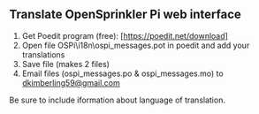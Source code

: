 ## Translate OpenSprinkler Pi web interface
1. Get Poedit program (free): [https://poedit.net/download]
2. Open file OSPi\i18n\ospi_messages.pot in poedit and add your translations
3. Save file (makes 2 files)
4. Email files (ospi_messages.po & ospi_messages.mo) to dkimberling59@gmail.com

Be sure to include iformation about language of translation.